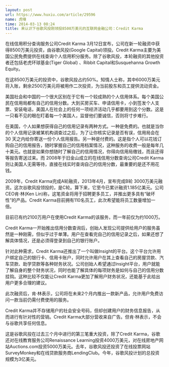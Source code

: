 ```yaml
---
layout: post
url: https://www.huxiu.com/article/29596
name: 虎嗅
time: 2014-03-13 08:24
title: 来认识下谷歌风投刚领投8500万美元的互联网金融公司：Credit Karma
---
```

在线信用积分查询服务公司Credit Karma 3月12日宣布，公司在新一轮融资中获得8500万美元投资，由谷歌风投(Google Capital)领投。Credit Karma主要为美国公民免费提供在线查询个人信用积分服务。除了谷歌风投，本轮融资的其他投资者还包括老虎环球基金(Tiger Global) 、Ribbit Capital和Susquehanna Growth Equity。

在这8500万美元的投资中，谷歌风投占约50%。知情人士称，其中6000万美元将入账，剩余2500万美元将被用作二次投资，为当前股东和员工提供流动资金。

美国社会和中国的一个很大区别在于它有一个较成熟的个人信用体系。每个美国公民在信用局都有自己的信用分数。大到买房买车、申请信用卡，小到签发个人支票、安装电话，美国人在社会上的任何一项经济活动几乎都要用到这个分数。这是一只看不见的眼在盯着每一个美国人，监督他们要诚信，否则将寸步难行。

在美国，个人如果想获得自己的信用记录有两种方式。一种是免费的。也就是当你的个人信用记录被某机构调查过之后，为了让你核实记录是否有误，信用局会在 30 天之内给你寄送一份个人信用报告。另一种是付费的。这是指个人可以花钱订购自己的信用报告，随时掌握自己的信用档案情况，这种服务的收费一般是每年几十美元。也就是如果你想随时了解自己的信用情况，你得向信用局缴钱，而且还得等报告寄送过来。而 2008年于旧金山成立的在线信用分数查询公司Credit Karma 则让美国人无需等待，直接在线实时查询自己的信用分数，最重要的是还不用花钱。

2009年，Credit Karma完成A轮融资，2013年4月，宣布完成B轮 3000万美元融资。这次谷歌风投领投的，是C轮。算下来，它至今已累计融资1.185亿美元。公司CEO肯·林(Ken Lin)称，这笔资金将用于招聘更多员工，并推出更多具有“破坏性”的产品。Credit Karma目前拥有110名员工，此次希望能将员工数量增加一倍。

目前已有约2100万用户在使用Credit Karma的该服务，而一年前仅为约1000万。

Credit Karma一开始推出信用分数查询后，创始人发现公司提供给用户的服务虽然是一种刚需，但似乎过于单薄。用户在查看完自己的信用记录之后，如果还想了解具体情况，还是必须得登录到自己的银行账户。

针对此种需求，Credit Karma还推出了一个叫做Insight的平台。这个平台允许用户绑定自己的银行卡、信用卡账户，同时允许用户在其上查看自己的房屋贷款、汽车贷款、助学贷款等各种财务状况。公司创始人希望通过Insight平台，用户就能了解自身的整个财务状况，同时也能了解具体的每项财务是如何与自己的信用分数挂钩。这种比较不仅能让Credit Karma更加了解用户财务状况，还能基于此给出用户更多合理的建议。

此次融资后，肯·林表示，公司将在未来2个月内推出一款新产品，允许用户免费访问一款当前仍需付费使用的服务。

Credit Karma并不存储用户的社会安全号码，但却创建用户的财务信息报告，从而进行有针对性的营销。Credit Karma大部分营收来自广告。但肯·林表示，不会与谷歌共享任何信息。

这是谷歌风投在过去三个月中进行的第三笔重大投资，除了Credit Karma，谷歌还对在线教育服务公司Renaissance Learning投资4000万美元，对在线房地产网站Auctions.com投资5000万美元。去年，谷歌风投还投资了在线投票网站SurveyMonkey和在线贷款服务商LendingClub。今年，谷歌风投计划的总投资规模为3亿美元。

